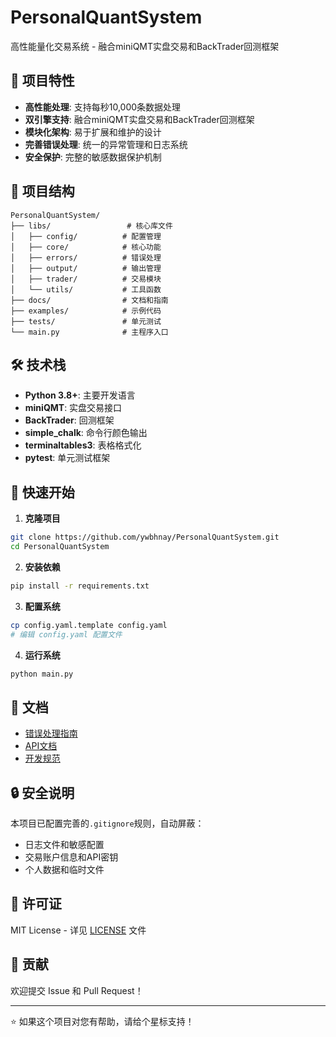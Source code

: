 # PersonalQuantSystem

高性能量化交易系统 - 融合miniQMT实盘交易和BackTrader回测框架

## 🚀 项目特性

- **高性能处理**: 支持每秒10,000条数据处理
- **双引擎支持**: 融合miniQMT实盘交易和BackTrader回测框架
- **模块化架构**: 易于扩展和维护的设计
- **完善错误处理**: 统一的异常管理和日志系统
- **安全保护**: 完整的敏感数据保护机制

## 📁 项目结构

```
PersonalQuantSystem/
├── libs/                 # 核心库文件
│   ├── config/          # 配置管理
│   ├── core/            # 核心功能
│   ├── errors/          # 错误处理
│   ├── output/          # 输出管理
│   ├── trader/          # 交易模块
│   └── utils/           # 工具函数
├── docs/                # 文档和指南
├── examples/            # 示例代码
├── tests/               # 单元测试
└── main.py              # 主程序入口
```

## 🛠️ 技术栈

- **Python 3.8+**: 主要开发语言
- **miniQMT**: 实盘交易接口
- **BackTrader**: 回测框架
- **simple_chalk**: 命令行颜色输出
- **terminaltables3**: 表格格式化
- **pytest**: 单元测试框架

## 🚀 快速开始

1. **克隆项目**
```bash
git clone https://github.com/ywbhnay/PersonalQuantSystem.git
cd PersonalQuantSystem
```

2. **安装依赖**
```bash
pip install -r requirements.txt
```

3. **配置系统**
```bash
cp config.yaml.template config.yaml
# 编辑 config.yaml 配置文件
```

4. **运行系统**
```bash
python main.py
```

## 📖 文档

- [错误处理指南](docs/error_handling_guide.md)
- [API文档](docs/api_reference.md)
- [开发规范](docs/development_guide.md)

## 🔒 安全说明

本项目已配置完善的`.gitignore`规则，自动屏蔽：
- 日志文件和敏感配置
- 交易账户信息和API密钥
- 个人数据和临时文件

## 📄 许可证

MIT License - 详见 [LICENSE](LICENSE) 文件

## 🤝 贡献

欢迎提交 Issue 和 Pull Request！

---

⭐ 如果这个项目对您有帮助，请给个星标支持！